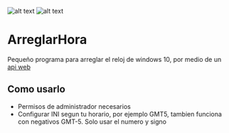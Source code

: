 ![alt text](https://img.shields.io/badge/Tool-W10-blue.svg) ![alt text](https://img.shields.io/badge/Status-Release%20v1.0-orange.svg)

# ArreglarHora
 Pequeño programa para arreglar el reloj de windows 10, por medio de un [api web](http://worldtimeapi.org)

## Como usarlo

* Permisos de administrador necesarios
* Configurar INI segun tu horario, por ejemplo GMT5, tambien funciona con negativos GMT-5. Solo usar el numero y signo
